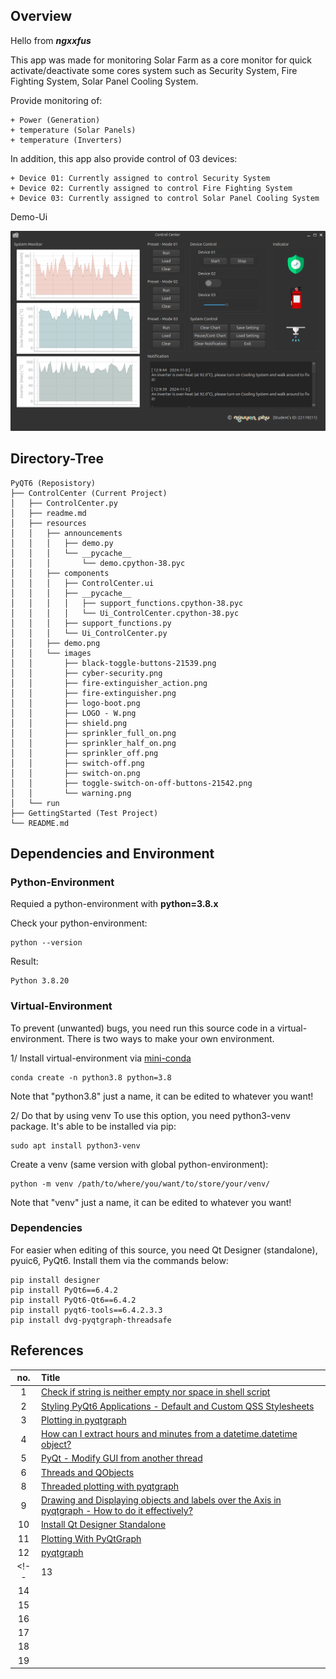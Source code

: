 ## Overview
Hello from ***ngxxfus***

This app was made for monitoring Solar Farm as a core monitor for quick activate/deactivate some cores system such as Security System, Fire Fighting System, Solar Panel Cooling System. 

Provide monitoring of:

    + Power (Generation)
    + temperature (Solar Panels)
    + temperature (Inverters)

In addition, this app also provide control of 03 devices:

    + Device 01: Currently assigned to control Security System
    + Device 02: Currently assigned to control Fire Fighting System
    + Device 03: Currently assigned to control Solar Panel Cooling System

Demo-Ui

![alt text](https://github.com/ngxx-fus/PyQt6/blob/main/ControlCenter/resources/demo.png?raw=true)

## Directory-Tree
```
PyQT6 (Reposistory)
├── ControlCenter (Current Project)
│   ├── ControlCenter.py
│   ├── readme.md
│   ├── resources
│   │   ├── announcements
│   │   │   ├── demo.py
│   │   │   └── __pycache__
│   │   │       └── demo.cpython-38.pyc
│   │   ├── components
│   │   │   ├── ControlCenter.ui
│   │   │   ├── __pycache__
│   │   │   │   ├── support_functions.cpython-38.pyc
│   │   │   │   └── Ui_ControlCenter.cpython-38.pyc
│   │   │   ├── support_functions.py
│   │   │   └── Ui_ControlCenter.py
│   │   ├── demo.png
│   │   └── images
│   │       ├── black-toggle-buttons-21539.png
│   │       ├── cyber-security.png
│   │       ├── fire-extinguisher_action.png
│   │       ├── fire-extinguisher.png
│   │       ├── logo-boot.png
│   │       ├── LOGO - W.png
│   │       ├── shield.png
│   │       ├── sprinkler_full_on.png
│   │       ├── sprinkler_half_on.png
│   │       ├── sprinkler_off.png
│   │       ├── switch-off.png
│   │       ├── switch-on.png
│   │       ├── toggle-switch-on-off-buttons-21542.png
│   │       └── warning.png
│   └── run
├── GettingStarted (Test Project)
└── README.md
```
## Dependencies and Environment

### Python-Environment
Requied a python-environment with **python=3.8.x**

Check your python-environment:

    python --version

Result:

    Python 3.8.20

### Virtual-Environment
To prevent (unwanted) bugs, you need run this source code in a virtual-environment. There is two ways to make your own environment.

1/ Install virtual-environment via [mini-conda](https://docs.anaconda.com/miniconda/)

    conda create -n python3.8 python=3.8
Note that "python3.8" just a name, it can be edited to whatever you want!


2/ Do that by using venv
To use this option, you need python3-venv package. It's able to be installed via pip:

    sudo apt install python3-venv

Create a venv (same version with global python-environment):

    python -m venv /path/to/where/you/want/to/store/your/venv/

Note that "venv" just a name, it can be edited to whatever you want!

### Dependencies
For easier when editing of this source, you need Qt Designer (standalone), pyuic6, PyQt6. Install them via the commands below:

    pip install designer
    pip install PyQt6==6.4.2
    pip install PyQt6-Qt6==6.4.2
    pip install pyqt6-tools==6.4.2.3.3
    pip install dvg-pyqtgraph-threadsafe


## References
| no. | Title  |
|:--:|:---|
| 1  | [Check if string is neither empty nor space in shell script](https://stackoverflow.com/questions/13509508/check-if-string-is-neither-empty-nor-space-in-shell-script)  |
| 2  | [Styling PyQt6 Applications - Default and Custom QSS Stylesheets](https://stackabuse.com/styling-pyqt6-applications-default-and-custom-qss-stylesheets/)  |
| 3  | [Plotting in pyqtgraph](https://pyqtgraph.readthedocs.io/en/latest/getting_started/plotting.html)  |
| 4  | [How can I extract hours and minutes from a datetime.datetime object?](https://stackoverflow.com/questions/25754405/how-can-i-extract-hours-and-minutes-from-a-datetime-datetime-object/25754481#25754481)  |
| 5  | [PyQt - Modify GUI from another thread](https://stackoverflow.com/questions/13420931/pyqt-modify-gui-from-another-thread)  |
| 6  | [Threads and QObjects](https://doc.qt.io/archives/qt-4.8/threads-qobject.html)  |
| 8  | [Threaded plotting with pyqtgraph](https://forum.qt.io/topic/125673/threaded-plotting-with-pyqtgraph)  |
| 9  | [Drawing and Displaying objects and labels over the Axis in pyqtgraph - How to do it effectively?](https://stackoverflow.com/questions/52410731/drawing-and-displaying-objects-and-labels-over-the-axis-in-pyqtgraph-how-to-do)  |
| 10  | [Install Qt Designer Standalone](https://www.pythonguis.com/installation/install-qt-designer-standalone/)  |
| 11 | [Plotting With PyQtGraph](https://www.pythonguis.com/tutorials/plotting-pyqtgraph/)  |
| 12  | [pyqtgraph](https://github.com/pyqtgraph/pyqtgraph)  |
<!-- | 13  | []()  |
| 14  | []()  |
| 15  | []()  |
| 16  | []()  |
| 17  | []()  |
| 18  | []()  |
| 19  | []()  | -->
